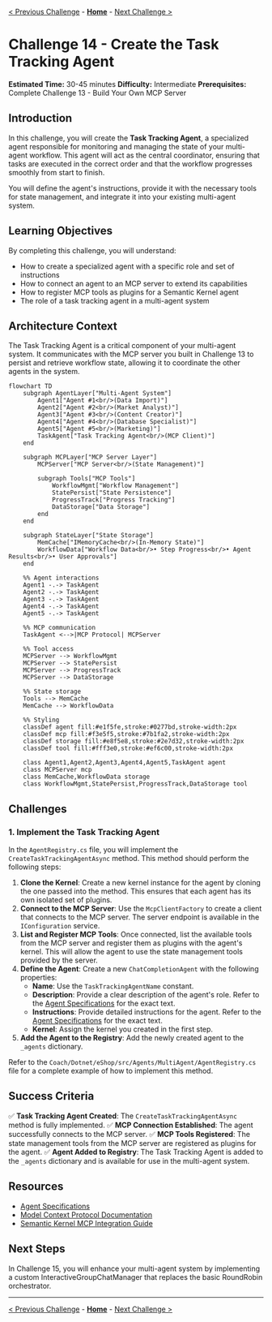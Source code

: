 [< Previous Challenge](./Challenge-13.md) - [**Home**](../README.md) - [Next Challenge >](./Challenge-15.md)

# Challenge 14 - Create the Task Tracking Agent

**Estimated Time:** 30-45 minutes
**Difficulty:** Intermediate
**Prerequisites:** Complete Challenge 13 - Build Your Own MCP Server

## Introduction

In this challenge, you will create the **Task Tracking Agent**, a specialized agent responsible for monitoring and managing the state of your multi-agent workflow. This agent will act as the central coordinator, ensuring that tasks are executed in the correct order and that the workflow progresses smoothly from start to finish.

You will define the agent's instructions, provide it with the necessary tools for state management, and integrate it into your existing multi-agent system.

## Learning Objectives

By completing this challenge, you will understand:
- How to create a specialized agent with a specific role and set of instructions
- How to connect an agent to an MCP server to extend its capabilities
- How to register MCP tools as plugins for a Semantic Kernel agent
- The role of a task tracking agent in a multi-agent system

## Architecture Context

The Task Tracking Agent is a critical component of your multi-agent system. It communicates with the MCP server you built in Challenge 13 to persist and retrieve workflow state, allowing it to coordinate the other agents in the system.

```mermaid
flowchart TD
    subgraph AgentLayer["Multi-Agent System"]
        Agent1["Agent #1<br/>(Data Import)"]
        Agent2["Agent #2<br/>(Market Analyst)"]
        Agent3["Agent #3<br/>(Content Creator)"]
        Agent4["Agent #4<br/>(Database Specialist)"]
        Agent5["Agent #5<br/>(Marketing)"]
        TaskAgent["Task Tracking Agent<br/>(MCP Client)"]
    end
    
    subgraph MCPLayer["MCP Server Layer"]
        MCPServer["MCP Server<br/>(State Management)"]
        
        subgraph Tools["MCP Tools"]
            WorkflowMgmt["Workflow Management"]
            StatePersist["State Persistence"]
            ProgressTrack["Progress Tracking"]
            DataStorage["Data Storage"]
        end
    end
    
    subgraph StateLayer["State Storage"]
        MemCache["IMemoryCache<br/>(In-Memory State)"]
        WorkflowData["Workflow Data<br/>• Step Progress<br/>• Agent Results<br/>• User Approvals"]
    end

    %% Agent interactions
    Agent1 -.-> TaskAgent
    Agent2 -.-> TaskAgent
    Agent3 -.-> TaskAgent
    Agent4 -.-> TaskAgent
    Agent5 -.-> TaskAgent
    
    %% MCP communication
    TaskAgent <-->|MCP Protocol| MCPServer
    
    %% Tool access
    MCPServer --> WorkflowMgmt
    MCPServer --> StatePersist
    MCPServer --> ProgressTrack
    MCPServer --> DataStorage
    
    %% State storage
    Tools --> MemCache
    MemCache --> WorkflowData

    %% Styling
    classDef agent fill:#e1f5fe,stroke:#0277bd,stroke-width:2px
    classDef mcp fill:#f3e5f5,stroke:#7b1fa2,stroke-width:2px
    classDef storage fill:#e8f5e8,stroke:#2e7d32,stroke-width:2px
    classDef tool fill:#fff3e0,stroke:#ef6c00,stroke-width:2px

    class Agent1,Agent2,Agent3,Agent4,Agent5,TaskAgent agent
    class MCPServer mcp
    class MemCache,WorkflowData storage
    class WorkflowMgmt,StatePersist,ProgressTrack,DataStorage tool
```

## Challenges

### 1. Implement the Task Tracking Agent

In the `AgentRegistry.cs` file, you will implement the `CreateTaskTrackingAgentAsync` method. This method should perform the following steps:

1.  **Clone the Kernel**: Create a new kernel instance for the agent by cloning the one passed into the method. This ensures that each agent has its own isolated set of plugins.
2.  **Connect to the MCP Server**: Use the `McpClientFactory` to create a client that connects to the MCP server. The server endpoint is available in the `IConfiguration` service.
3.  **List and Register MCP Tools**: Once connected, list the available tools from the MCP server and register them as plugins with the agent's kernel. This will allow the agent to use the state management tools provided by the server.
4.  **Define the Agent**: Create a new `ChatCompletionAgent` with the following properties:
    *   **Name**: Use the `TaskTrackingAgentName` constant.
    *   **Description**: Provide a clear description of the agent's role. Refer to the [Agent Specifications](./Resources/Agent-Specifications.md#task-tracking-agent) for the exact text.
    *   **Instructions**: Provide detailed instructions for the agent. Refer to the [Agent Specifications](./Resources/Agent-Specifications.md#task-tracking-agent) for the exact text.
    *   **Kernel**: Assign the kernel you created in the first step.
5.  **Add the Agent to the Registry**: Add the newly created agent to the `_agents` dictionary.

Refer to the `Coach/Dotnet/eShop/src/Agents/MultiAgent/AgentRegistry.cs` file for a complete example of how to implement this method.

## Success Criteria

✅ **Task Tracking Agent Created**: The `CreateTaskTrackingAgentAsync` method is fully implemented.
✅ **MCP Connection Established**: The agent successfully connects to the MCP server.
✅ **MCP Tools Registered**: The state management tools from the MCP server are registered as plugins for the agent.
✅ **Agent Added to Registry**: The Task Tracking Agent is added to the `_agents` dictionary and is available for use in the multi-agent system.

## Resources

- [Agent Specifications](./Resources/Agent-Specifications.md#task-tracking-agent)
- [Model Context Protocol Documentation](https://modelcontextprotocol.io/)
- [Semantic Kernel MCP Integration Guide](https://learn.microsoft.com/en-us/semantic-kernel/concepts/plugins/adding-mcp-plugins?pivots=programming-language-csharp)

## Next Steps

In Challenge 15, you will enhance your multi-agent system by implementing a custom InteractiveGroupChatManager that replaces the basic RoundRobin orchestrator.

---

[< Previous Challenge](./Challenge-13.md) - [**Home**](../README.md) - [Next Challenge >](./Challenge-15.md)
